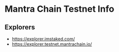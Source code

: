 # Mantra Chain Testnet Info

## Explorers
- https://explorer.imstaked.com/
- https://explorer.testnet.mantrachain.io/
